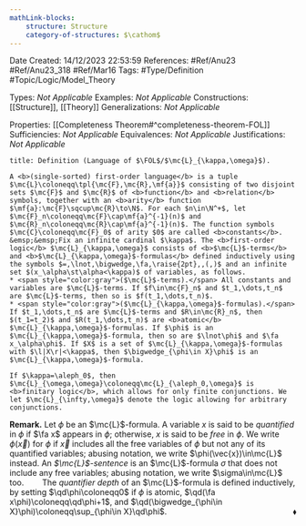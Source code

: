 ```yaml
---
mathLink-blocks:
    structure: Structure
    category-of-structures: $\cathom$
---
```


<div class="topSpace"></div>

Date Created: 14/12/2023 22:53:59
References: #Ref/Anu23 #Ref/Anu23_318 #Ref/Mar16
Tags: #Type/Definition #Topic/Logic/Model_Theory

Types: <i>Not Applicable</i>
Examples: <i>Not Applicable</i>
Constructions: [[Structure]], [[Theory]]
Generalizations: <i>Not Applicable</i>

Properties: [[Completeness Theorem#^completeness-theorem-FOL]]
Sufficiencies: <i>Not Applicable</i>
Equivalences: <i>Not Applicable</i>
Justifications: <i>Not Applicable</i>

``` ad-Definition
title: Definition (Language of $\FOL$/$\mc{L}_{\kappa,\omega}$).

A <b>(single-sorted) first-order language</b> is a tuple $\mc{L}\coloneqq\tpl{\mc{F},\mc{R},\mf{a}}$ consisting of two disjoint sets $\mc{F}$ and $\mc{R}$ of <b>function</b> and <b>relation</b> symbols, together with an <b>arity</b> function $\mf{a}:\mc{F}\sqcup\mc{R}\to\N$. For each $n\in\N^+$, let $\mc{F}_n\coloneqq\mc{F}\cap\mf{a}^{-1}(n)$ and $\mc{R}_n\coloneqq\mc{R}\cap\mf{a}^{-1}(n)$. The function symbols $\mc{C}\coloneqq\mc{F}_0$ of arity $0$ are called <b>constants</b>.
&emsp;&emsp;Fix an infinite cardinal $\kappa$. The <b>first-order logic</b> $\mc{L}_{\kappa,\omega}$ consists of <b>$\mc{L}$-terms</b> and <b>$\mc{L}_{\kappa,\omega}$-formulas</b> defined inductively using the symbols $=,\lnot,\bigwedge,\fa,\raise{2pt},,(,)$ and an infinite set $(x_\alpha\st\alpha<\kappa)$ of variables, as follows.
* <span style="color:gray">($\mc{L}$-terms).</span> All constants and variables are $\mc{L}$-terms. If $f\in\mc{F}_n$ and $t_1,\dots,t_n$ are $\mc{L}$-terms, then so is $f(t_1,\dots,t_n)$.
* <span style="color:gray">($\mc{L}_{\kappa,\omega}$-formulas).</span> If $t_1,\dots,t_n$ are $\mc{L}$-terms and $R\in\mc{R}_n$, then $(t_1=t_2)$ and $R(t_1,\dots,t_n)$ are <b>atomic</b> $\mc{L}_{\kappa,\omega}$-formulas. If $\phi$ is an $\mc{L}_{\kappa,\omega}$-formula, then so are $\lnot\phi$ and $\fa x_\alpha\phi$. If $X$ is a set of $\mc{L}_{\kappa,\omega}$-formulas with $\l|X\r|<\kappa$, then $\bigwedge_{\phi\in X}\phi$ is an $\mc{L}_{\kappa,\omega}$-formula.

If $\kappa=\aleph_0$, then $\mc{L}_{\omega,\omega}\coloneqq\mc{L}_{\aleph_0,\omega}$ is <b>finitary logic</b>, which allows for only finite conjunctions. We let $\mc{L}_{\infty,\omega}$ denote the logic allowing for arbitrary conjunctions.

```

<b>Remark.</b> Let $\phi$ be an $\mc{L}$-formula. A variable $x$ is said to be <i>quantified</i> in $\phi$ if $\fa x$ appears in $\phi$; otherwise, $x$ is said to be <i>free</i> in $\phi$. We write $\phi(\vec{x})$ for $\phi$ if $\vec{x}$ includes all the free variables of $\phi$ but not any of its quantified variables; abusing notation, we write $\phi(\vec{x})\in\mc{L}$ instead. An <i>$\mc{L}$-sentence</i> is an $\mc{L}$-formula $\sigma$ that does not include any free variables; abusing notation, we write $\sigma\in\mc{L}$ too.
&emsp;&emsp;The <i>quantifier depth</i> of an $\mc{L}$-formula is defined inductively, by setting $\qd\phi\coloneqq0$ if $\phi$ is atomic, $\qd(\fa x\phi)\coloneqq\qd\phi+1$, and $\qd(\bigwedge_{\phi\in X}\phi)\coloneqq\sup_{\phi\in X}\qd\phi$.<span style="float:right;">$\blacklozenge$</span>
